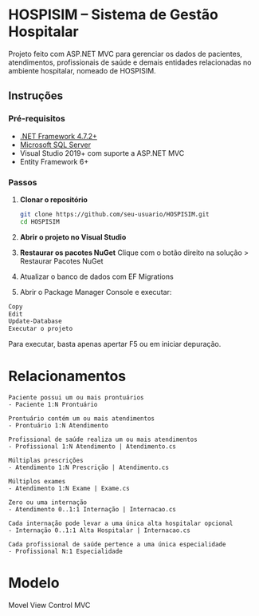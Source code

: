# HOSPISIM – Sistema de Gestão Hospitalar
Projeto feito com ASP.NET MVC para gerenciar os dados de pacientes, atendimentos, profissionais de saúde e demais entidades relacionadas no ambiente hospitalar, nomeado de HOSPISIM.

## Instruções

### Pré-requisitos

- [.NET Framework 4.7.2+](https://dotnet.microsoft.com/)
- [Microsoft SQL Server](https://www.microsoft.com/pt-br/sql-server/sql-server-downloads)
- Visual Studio 2019+ com suporte a ASP.NET MVC
- Entity Framework 6+

### Passos

1. **Clonar o repositório**
   ```bash
   git clone https://github.com/seu-usuario/HOSPISIM.git
   cd HOSPISIM
   ```
2. **Abrir o projeto no Visual Studio**

3. **Restaurar os pacotes NuGet**
Clique com o botão direito na solução > Restaurar Pacotes NuGet

4. Atualizar o banco de dados com EF Migrations

5. Abrir o Package Manager Console e executar:

```bash
Copy
Edit
Update-Database
Executar o projeto
```

Para executar, basta apenas apertar F5 ou em iniciar depuração.

# Relacionamentos
```
Paciente possui um ou mais prontuários
- Paciente 1:N Prontuário

Prontuário contém um ou mais atendimentos
- Prontuário 1:N Atendimento

Profissional de saúde realiza um ou mais atendimentos
- Profissional 1:N Atendimento | Atendimento.cs

Múltiplas prescrições
- Atendimento 1:N Prescrição | Atendimento.cs

Múltiplos exames
- Atendimento 1:N Exame | Exame.cs

Zero ou uma internação
- Atendimento 0..1:1 Internação | Internacao.cs

Cada internação pode levar a uma única alta hospitalar opcional
- Internação 0..1:1 Alta Hospitalar | Internacao.cs

Cada profissional de saúde pertence a uma única especialidade
- Profissional N:1 Especialidade
```

# Modelo
Movel View Control
MVC